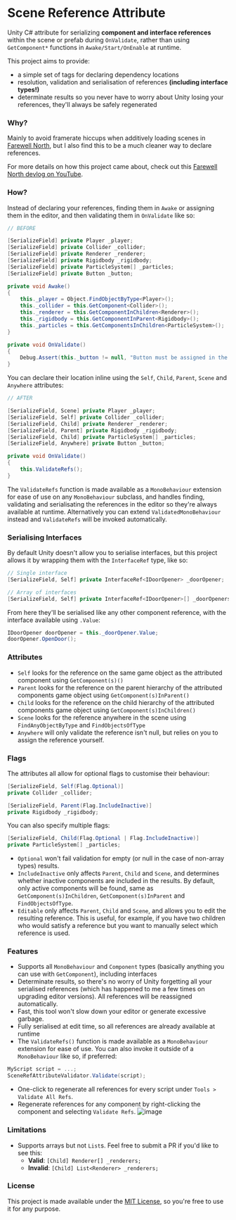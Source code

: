 # Scene Reference Attribute

Unity C# attribute for serializing **component and interface references** within the scene or prefab during `OnValidate`, rather than using `GetComponent*` functions in `Awake/Start/OnEnable` at runtime. 

This project aims to provide:

- a simple set of tags for declaring dependency locations
- resolution, validation and serialisation of references **(including interface types!)**
- determinate results so you never have to worry about Unity losing your references, they'll always be safely regenerated

### Why?

Mainly to avoid framerate hiccups when additively loading scenes in [Farewell North](https://store.steampowered.com/app/1432850/Farewell_North/), but I also find this to be a much cleaner way to declare references.

For more details on how this project came about, check out this [Farewell North devlog on YouTube](https://youtu.be/lpBIbmTPDQc).

### How?

Instead of declaring your references, finding them in `Awake` or assigning them in the editor, and then validating them in `OnValidate` like so: 

```cs
// BEFORE

[SerializeField] private Player _player; 
[SerializeField] private Collider _collider;
[SerializeField] private Renderer _renderer;
[SerializeField] private Rigidbody _rigidbody;
[SerializeField] private ParticleSystem[] _particles;
[SerializeField] private Button _button;

private void Awake()
{
    this._player = Object.FindObjectByType<Player>();
    this._collider = this.GetComponent<Collider>();
    this._renderer = this.GetComponentInChildren<Renderer>();
    this._rigidbody = this.GetComponentInParent<Rigidbody>();
    this._particles = this.GetComponentsInChildren<ParticleSystem>();
}

private void OnValidate()
{
    Debug.Assert(this._button != null, "Button must be assigned in the editor");
}
```

You can declare their location inline using the `Self`, `Child`, `Parent`, `Scene` and `Anywhere` attributes:

```cs
// AFTER

[SerializeField, Scene] private Player _player; 
[SerializeField, Self] private Collider _collider;
[SerializeField, Child] private Renderer _renderer;
[SerializeField, Parent] private Rigidbody _rigidbody;
[SerializeField, Child] private ParticleSystem[] _particles;
[SerializeField, Anywhere] private Button _button;

private void OnValidate()
{
    this.ValidateRefs();
}
```

The `ValidateRefs` function is made available as a `MonoBehaviour` extension for ease of use on any `MonoBehaviour` subclass, and handles finding, validating and serialisating the references in the editor so they're always available at runtime. Alternatively you can extend `ValidatedMonoBehaviour` instead and `ValidateRefs` will be invoked automatically. 

### Serialising Interfaces 

By default Unity doesn't allow you to serialise interfaces, but this project allows it by wrapping them with the `InterfaceRef` type, like so:

```cs
// Single interface
[SerializeField, Self] private InterfaceRef<IDoorOpener> _doorOpener; 

// Array of interfaces
[SerializeField, Self] private InterfaceRef<IDoorOpener>[] _doorOpeners; 
```

From here they'll be serialised like any other component reference, with the interface available using `.Value`: 

```cs
IDoorOpener doorOpener = this._doorOpener.Value;
doorOpener.OpenDoor();
```

### Attributes

- `Self` looks for the reference on the same game object as the attributed component using `GetComponent(s)()`
- `Parent` looks for the reference on the parent hierarchy of the attributed components game object using `GetComponent(s)InParent()`
- `Child` looks for the reference on the child hierarchy of the attributed components game object using `GetComponent(s)InChildren()`
- `Scene` looks for the reference anywhere in the scene using `FindAnyObjectByType` and `FindObjectsOfType`
- `Anywhere` will only validate the reference isn't null, but relies on you to assign the reference yourself.

### Flags

The attributes all allow for optional flags to customise their behaviour: 

```cs
[SerializeField, Self(Flag.Optional)]    
private Collider _collider;

[SerializeField, Parent(Flag.IncludeInactive)]
private Rigidbody _rigidbody;
```

You can also specify multiple flags: 

```cs
[SerializeField, Child(Flag.Optional | Flag.IncludeInactive)] 
private ParticleSystem[] _particles;
```

- `Optional` won't fail validation for empty (or null in the case of non-array types) results.
- `IncludeInactive` only affects `Parent`, `Child` and `Scene`, and determines whether inactive components are included in the results. By default, only active components will be found, same as `GetComponent(s)InChildren`, `GetComponent(s)InParent` and `FindObjectsOfType`. 
- `Editable` only affects `Parent`, `Child` and `Scene`, and allows you to edit the resulting reference. This is useful, for example, if you have two children who would satisfy a reference but you want to manually select which reference is used. 

### Features 

- Supports all `MonoBehaviour` and `Component` types (basically anything you can use with `GetComponent`), including interfaces
- Determinate results, so there's no worry of Unity forgetting all your serialised references (which has happened to me a few times on upgrading editor versions). All references will be reassigned automatically.  
- Fast, this tool won't slow down your editor or generate excessive garbage. 
- Fully serialised at edit time, so all references are already available at runtime
- The `ValidateRefs()` function is made available as a `MonoBehaviour` extension for ease of use. You can also invoke it outside of a `MonoBehaviour` like so, if preferred: 
```cs
MyScript script = ...;
SceneRefAttributeValidator.Validate(script);
```
- One-click to regenerate all references for every script under `Tools > Validate All Refs`.
- Regenerate references for any component by right-clicking the component and selecting `Validate Refs`.
![image](https://user-images.githubusercontent.com/2164691/215190393-192083fc-4c83-42da-8ca4-a93d2349aaa2.png)

### Limitations

- Supports arrays but not `List`s. Feel free to submit a PR if you'd like to see this:
    - **Valid**: `[Child] Renderer[] _renderers;`
    - **Invalid**: `[Child] List<Renderer> _renderers;`

### License

This project is made available under the [MIT License](./LICENSE), so you're free to use it for any purpose.
